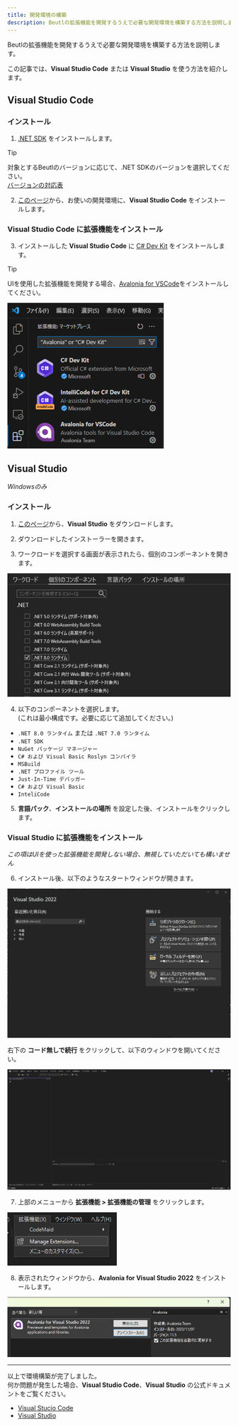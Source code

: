 ```yaml
---
title: 開発環境の構築
description: Beutlの拡張機能を開発するうえで必要な開発環境を構築する方法を説明します。
---
```


Beutlの拡張機能を開発するうえで必要な開発環境を構築する方法を説明します。

この記事では、__Visual Studio Code__ または __Visual Studio__ を使う方法を紹介します。

## Visual Studio Code

### インストール
1. [.NET SDK](https://dotnet.microsoft.com/ja-jp/download) をインストールします。  
> [!TIP]
> 対象とするBeutlのバージョンに応じて、.NET SDKのバージョンを選択してください。  
> [バージョンの対応表](version-mapping.md)

2. [このページ](https://code.visualstudio.com/Download)から、お使いの開発環境に、__Visual Studio Code__ をインストールします。

### Visual Studio Code に拡張機能をインストール
3. インストールした __Visual Studio Code__ に [C# Dev Kit](https://marketplace.visualstudio.com/items?itemName=ms-dotnettools.csdevkit) をインストールします。
> [!TIP]
> UIを使用した拡張機能を開発する場合、[Avalonia for VSCode](https://marketplace.visualstudio.com/items?itemName=AvaloniaTeam.vscode-avalonia)をインストールしてください。

![拡張機能をインストール](_images/1.environment/visual-studio-code/install-extensions.png)

## Visual Studio
_Windowsのみ_

### インストール
1. [このページ](https://visualstudio.microsoft.com/ja/vs/)から、__Visual Studio__ をダウンロードします。

2. ダウンロードしたインストーラーを開きます。

3. ワークロードを選択する画面が表示されたら、個別のコンポーネントを開きます。

![個別のコンポーネント](_images/1.environment/visual-studio/indivisual-components.png)

4. 以下のコンポーネントを選択します。  
   (これは最小構成です。必要に応じて追加してください。)
  - `.NET 8.0 ランタイム` または `.NET 7.0 ランタイム`
  - `.NET SDK`
  - `NuGet パッケージ マネージャー`
  - `C# および Visual Basic Roslyn コンパイラ`
  - `MSBuild`
  - `.NET プロファイル ツール`
  - `Just-In-Time デバッガー`
  - `C# および Visual Basic`
  - `InteliCode`

5. __言語パック__、__インストールの場所__ を設定した後、インストールをクリックします。

### Visual Studio に拡張機能をインストール

_この項はUIを使った拡張機能を開発しない場合、無視していただいても構いません_

6. インストール後、以下のようなスタートウィンドウが開きます。

![Visual Studio スタートウィンドウ](_images/1.environment/visual-studio/start-window.png)

右下の __コード無しで続行__ をクリックして、以下のウィンドウを開いてください。

![空のVisual Studio ウィンドウ](_images/1.environment/visual-studio/blank-window.png)

7. 上部のメニューから __拡張機能 &gt; 拡張機能の管理__ をクリックします。

![Visual Studio 拡張機能の管理メニュー](_images/1.environment/visual-studio/manage-extensions.png)

8. 表示されたウィンドウから、__Avalonia for Visual Studio 2022__ をインストールします。

![Visual StudioにAvalonia拡張機能をインストールする](_images/1.environment/visual-studio/install-extension.png)

----

以上で環境構築が完了しました。  
何か問題が発生した場合、__Visual Studio Code__、__Visual Studio__ の公式ドキュメントをご覧ください。
- [Visual Stucio Code](https://code.visualstudio.com/docs/setup/setup-overview)
- [Visual Studio](https://learn.microsoft.com/ja-jp/visualstudio/install/install-visual-studio?view=vs-2022)